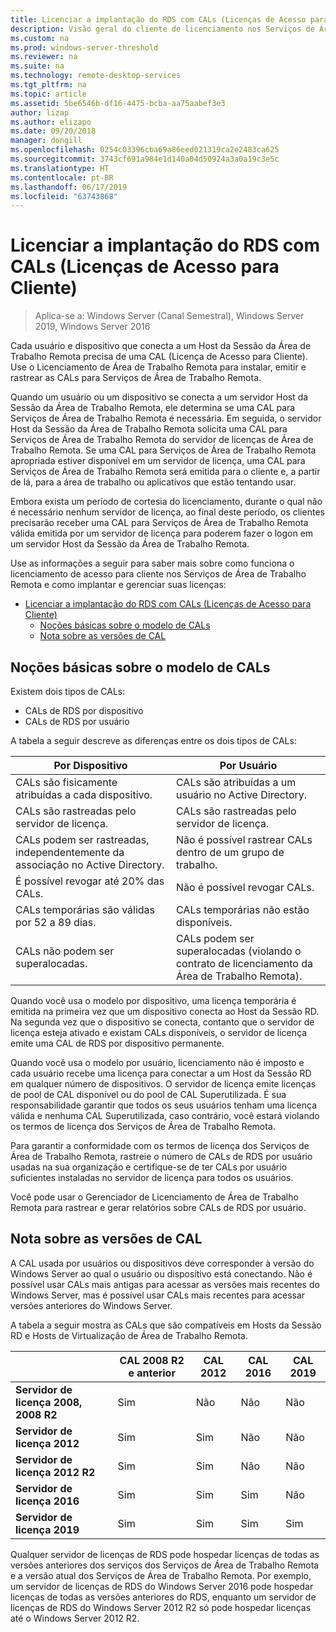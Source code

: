 ```yaml
---
title: Licenciar a implantação do RDS com CALs (Licenças de Acesso para Cliente)
description: Visão geral do cliente de licenciamento nos Serviços de Área de Trabalho Remota.
ms.custom: na
ms.prod: windows-server-threshold
ms.reviewer: na
ms.suite: na
ms.technology: remote-desktop-services
ms.tgt_pltfrm: na
ms.topic: article
ms.assetid: 5be6546b-df16-4475-bcba-aa75aabef3e3
author: lizap
ms.author: elizapo
ms.date: 09/20/2018
manager: dongill
ms.openlocfilehash: 0254c03396cba69a86eed021319ca2e2483ca625
ms.sourcegitcommit: 3743cf691a984e1d140a04d50924a3a0a19c3e5c
ms.translationtype: HT
ms.contentlocale: pt-BR
ms.lasthandoff: 06/17/2019
ms.locfileid: "63743868"
---
```

# <a name="license-your-rds-deployment-with-client-access-licenses-cals"></a>Licenciar a implantação do RDS com CALs (Licenças de Acesso para Cliente)

>Aplica-se a: Windows Server (Canal Semestral), Windows Server 2019, Windows Server 2016

Cada usuário e dispositivo que conecta a um Host da Sessão da Área de Trabalho Remota precisa de uma CAL (Licença de Acesso para Cliente). Use o Licenciamento de Área de Trabalho Remota para instalar, emitir e rastrear as CALs para Serviços de Área de Trabalho Remota.  

Quando um usuário ou um dispositivo se conecta a um servidor Host da Sessão da Área de Trabalho Remota, ele determina se uma CAL para Serviços de Área de Trabalho Remota é necessária. Em seguida, o servidor Host da Sessão da Área de Trabalho Remota solicita uma CAL para Serviços de Área de Trabalho Remota do servidor de licenças de Área de Trabalho Remota. Se uma CAL para Serviços de Área de Trabalho Remota apropriada estiver disponível em um servidor de licença, uma CAL para Serviços de Área de Trabalho Remota será emitida para o cliente e, a partir de lá, para a área de trabalho ou aplicativos que estão tentando usar.

Embora exista um período de cortesia do licenciamento, durante o qual não é necessário nenhum servidor de licença, ao final deste período, os clientes precisarão receber uma CAL para Serviços de Área de Trabalho Remota válida emitida por um servidor de licença para poderem fazer o logon em um servidor Host da Sessão da Área de Trabalho Remota.

Use as informações a seguir para saber mais sobre como funciona o licenciamento de acesso para cliente nos Serviços de Área de Trabalho Remota e como implantar e gerenciar suas licenças:

- [Licenciar a implantação do RDS com CALs (Licenças de Acesso para Cliente)](#license-your-rds-deployment-with-client-access-licenses-cals)
  - [Noções básicas sobre o modelo de CALs](#understanding-the-cals-model)
  - [Nota sobre as versões de CAL](#note-about-cal-versions)

## <a name="understanding-the-cals-model"></a>Noções básicas sobre o modelo de CALs

Existem dois tipos de CALs:

- CALs de RDS por dispositivo
- CALs de RDS por usuário

A tabela a seguir descreve as diferenças entre os dois tipos de CALs:

| Por Dispositivo                                                     | Por Usuário                                                                         |
|----------------------------------------------------------------|----------------------------------------------------------------------------------|
| CALs são fisicamente atribuídas a cada dispositivo.                   | CALs são atribuídas a um usuário no Active Directory.                                 |
| CALs são rastreadas pelo servidor de licença.                        | CALs são rastreadas pelo servidor de licença.                                          |
| CALs podem ser rastreadas, independentemente da associação no Active Directory. | Não é possível rastrear CALs dentro de um grupo de trabalho.                                       |
| É possível revogar até 20% das CALs.                              | Não é possível revogar CALs.                                                      |
| CALs temporárias são válidas por 52 a 89 dias.                       | CALs temporárias não estão disponíveis.                                                |
| CALs não podem ser superalocadas.                                  | CALs podem ser superalocadas (violando o contrato de licenciamento da Área de Trabalho Remota). |

Quando você usa o modelo por dispositivo, uma licença temporária é emitida na primeira vez que um dispositivo conecta ao Host da Sessão RD. Na segunda vez que o dispositivo se conecta, contanto que o servidor de licença esteja ativado e existam CALs disponíveis, o servidor de licença emite uma CAL de RDS por dispositivo permanente.

Quando você usa o modelo por usuário, licenciamento não é imposto e cada usuário recebe uma licença para conectar a um Host da Sessão RD em qualquer número de dispositivos. O servidor de licença emite licenças de pool de CAL disponível ou do pool de CAL Superutilizada. É sua responsabilidade garantir que todos os seus usuários tenham uma licença válida e nenhuma CAL Superutilizada, caso contrário, você estará violando os termos de licença dos Serviços de Área de Trabalho Remota.

Para garantir a conformidade com os termos de licença dos Serviços de Área de Trabalho Remota, rastreie o número de CALs de RDS por usuário usadas na sua organização e certifique-se de ter CALs por usuário suficientes instaladas no servidor de licença para todos os usuários.

Você pode usar o Gerenciador de Licenciamento de Área de Trabalho Remota para rastrear e gerar relatórios sobre CALs de RDS por usuário.

## <a name="note-about-cal-versions"></a>Nota sobre as versões de CAL

A CAL usada por usuários ou dispositivos deve corresponder à versão do Windows Server ao qual o usuário ou dispositivo está conectando. Não é possível usar CALs mais antigas para acessar as versões mais recentes do Windows Server, mas é possível usar CALs mais recentes para acessar versões anteriores do Windows Server.

A tabela a seguir mostra as CALs que são compatíveis em Hosts da Sessão RD e Hosts de Virtualização de Área de Trabalho Remota.

|                  |CAL 2008 R2 e anterior|CAL 2012|CAL 2016|CAL 2019|
|---------------------------------|--------|--------|--------|--------|
| **Servidor de licença 2008, 2008 R2**| Sim    | Não     | Não     | Não     |
| **Servidor de licença 2012**         | Sim    | Sim    | Não     | Não     |
| **Servidor de licença 2012 R2**      | Sim    | Sim    | Não     | Não     |
| **Servidor de licença 2016**         | Sim    | Sim    | Sim    | Não     |
| **Servidor de licença 2019**         | Sim    | Sim    | Sim    | Sim    |

Qualquer servidor de licenças de RDS pode hospedar licenças de todas as versões anteriores dos serviços dos Serviços de Área de Trabalho Remota e a versão atual dos Serviços de Área de Trabalho Remota. Por exemplo, um servidor de licenças de RDS do Windows Server 2016 pode hospedar licenças de todas as versões anteriores do RDS, enquanto um servidor de licenças de RDS do Windows Server 2012 R2 só pode hospedar licenças até o Windows Server 2012 R2.

